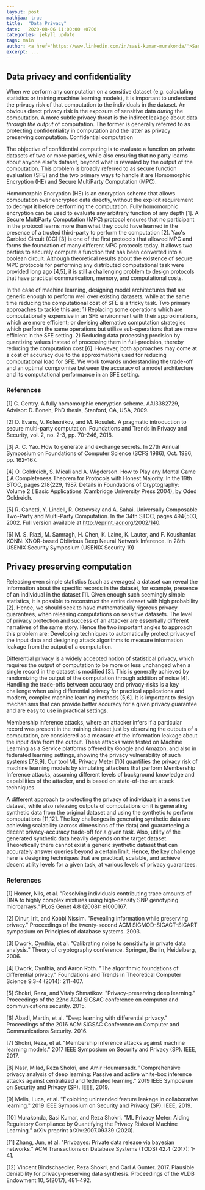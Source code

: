 ```yaml
---
layout: post
mathjax: true
title:  "Data Privacy"
date:   2020-08-06 11:00:00 +0700
categories: jekyll update
tags: main
author: <a href='https://www.linkedin.com/in/sasi-kumar-murakonda/'>Sasi Kumar Murakonda</a> and <a href='https://www.comp.nus.edu.sg/~mstrobel/'>Martin Strobel</a>
excerpt: ...
---
```

## Data privacy and confidentiality

When we perform any computation on a sensitive dataset (e.g. calculating statistics or training machine learning models), it is important to understand the privacy risk of that computation to the individuals in the dataset. An obvious direct privacy risk is the exposure of sensitive data *during* the computation. A more subtle privacy threat is the indirect leakage about data *through the output* of computation. The former is generally referred to as protecting confidentiality in computation and the latter as privacy preserving computation.
Confidential computation

The objective of confidential computing is to evaluate a function on private datasets of two or more parties, while also ensuring that no party learns about anyone else's dataset, beyond what is revealed by the output of the computation. This problem is broadly referred to as secure function evaluation (SFE) and the two primary ways to handle it are Homomorphic Encryption (HE) and  Secure MultiParty Computation (MPC).

Homomorphic Encryption (HE) is an encryption scheme that allows computation over encrypted data directly, without the explicit requirement to decrypt it before performing the computation. Fully homomorphic encryption can be used to evaluate any arbitrary function of any depth [1]. A Secure MultiParty Computation (MPC) protocol ensures that no participant in the protocol learns more than what they could have learned in the presence of a trusted third-party to perform the computation [2]. Yao's Garbled Circuit (GC) [3] is one of the first protocols that allowed MPC and forms the foundation of many different MPC protocols today. It allows two parties to securely compute a function that has been converted into a boolean circuit. Although theoretical results about the existence of secure MPC protocols for performing any distributed computational task were provided long ago [4,5], it is still a challenging problem to design protocols that have practical communication, memory, and computational costs.

In the case of machine learning, designing model architectures that are generic enough to perform well over existing datasets, while at the same time reducing the computational cost of SFE is a tricky task. Two primary approaches to tackle this are: 1) Replacing some operations which are computationally expensive in an SFE environment with their approximations, which are more efficient; or devising alternative computation strategies which perform the same operations but utilize sub-operations that are more efficient in the SFE setting. 2) Reducing data processing precision by quantizing values instead of processing them in full-precision, thereby reducing the computation cost [6]. However, both approaches may come at a cost of accuracy due to the approximations used for reducing computational load for SFE. We work towards understanding the trade-off and an optimal compromise between the accuracy of a model architecture and its computational performance in an SFE setting.


### References

[1] C. Gentry. A fully homomorphic encryption scheme. AAI3382729, Advisor: D. Boneh, PhD thesis, Stanford, CA, USA, 2009.

[2]  D. Evans, V. Kolesnikov, and M. Rosulek. A pragmatic introduction to secure multi-party computation. Foundations and Trends in Privacy and Security, vol. 2, no. 2-3, pp. 70–246, 2018.

[3] A. C. Yao. How to generate and exchange secrets. In 27th Annual Symposium on Foundations of Computer Science (SCFS 1986), Oct. 1986, pp. 162–167.

[4] O. Goldreich, S. Micali and A. Wigderson. How to Play any Mental Game { A Completeness Theorem for Protocols with Honest Majority. In the 19th STOC, pages 218{229, 1987. Details in Foundations of Cryptography: Volume 2 { Basic Applications (Cambridge University Press 2004), by Oded Goldreich.

[5] R. Canetti, Y. Lindell, R. Ostrovsky and A. Sahai. Universally Composable Two-Party and Multi-Party Computation. In the 34th STOC, pages 494{503, 2002. Full version available at http://eprint.iacr.org/2002/140.

[6] M. S. Riazi, M. Samragh, H. Chen, K. Laine, K. Lauter, and F. Koushanfar. XONN: XNOR-based Oblivious Deep Neural Network Inference. In 28th USENIX Security Symposium (USENIX Security 19)

## Privacy preserving computation

Releasing even simple statistics (such as averages) a dataset can reveal the information about the specific records in the dataset, for example, presence of an individual in the dataset [1]. Given enough such seemingly simple statistics, it is possible to reconstruct the entire dataset with high probability [2]. Hence, we should seek to have mathematically rigorous privacy guarantees, when releasing computations on sensitive datasets. The level of privacy protection and success of an attacker are essentially different narratives of the same story. Hence the two important angles to approach this problem are: Developing techniques to automatically protect privacy of the input data and designing attack algorithms to measure information leakage from the output of a computation.

Differential privacy is a widely accepted notion of statistical privacy, which requires the output of computation to be more or less unchanged when a single record in the dataset is modified [3]. This is generally achieved by randomizing the output of the computation through addition of noise [4]. Handling the trade-offs between accuracy and privacy-risks is a key challenge when using differential privacy for practical applications and modern, complex machine learning methods [5,6]. It is important to design mechanisms that can provide better accuracy for a given privacy guarantee and are easy to use in practical settings.

Membership inference attacks, where an attacker infers if a particular record was present in the training dataset just by observing the outputs of a computation, are considered as a measure of the information leakage about the input data from the output. These attacks were tested on Machine Learning as a Service platforms offered by Google and Amazon, and also in federated learning settings, showing the privacy vulnerability of such systems [7,8,9]. Our tool ML Privacy Meter [10] quantifies the privacy risk of machine learning models by simulating attackers that perform Membership Inference attacks, assuming different levels of background knowledge and capabilities of the attacker, and is based on state-of-the-art attack techniques.

A different approach to protecting the privacy of individuals in a sensitive dataset, while also releasing outputs of computations on it is generating synthetic data from the original dataset and using the synthetic to perform computations [11,12]. The key challenges in generating synthetic data are achieving scalability (across dimensions of the data) and guaranteeing a decent privacy-accuracy trade-off for a given task. Also, utility of the generated synthetic data heavily depends on the target dataset. Theoretically there cannot exist a generic synthetic dataset that can accurately answer queries beyond a certain limit. Hence, the key challenge here is designing techniques that are practical, scalable, and achieve decent utility levels for a given task, at various levels of privacy guarantees.

### References

[1] Homer, Nils, et al. "Resolving individuals contributing trace amounts of DNA to highly complex mixtures using high-density SNP genotyping microarrays." PLoS Genet 4.8 (2008): e1000167.

[2] Dinur, Irit, and Kobbi Nissim. "Revealing information while preserving privacy." Proceedings of the twenty-second ACM SIGMOD-SIGACT-SIGART symposium on Principles of database systems. 2003.

[3] Dwork, Cynthia, et al. "Calibrating noise to sensitivity in private data analysis." Theory of cryptography conference. Springer, Berlin, Heidelberg, 2006.

[4] Dwork, Cynthia, and Aaron Roth. "The algorithmic foundations of differential privacy." Foundations and Trends in Theoretical Computer Science 9.3-4 (2014): 211-407.

[5] Shokri, Reza, and Vitaly Shmatikov. "Privacy-preserving deep learning." Proceedings of the 22nd ACM SIGSAC conference on computer and communications security. 2015.

[6] Abadi, Martin, et al. "Deep learning with differential privacy." Proceedings of the 2016 ACM SIGSAC Conference on Computer and Communications Security. 2016.

[7] Shokri, Reza, et al. "Membership inference attacks against machine learning models." 2017 IEEE Symposium on Security and Privacy (SP). IEEE, 2017.

[8] Nasr, Milad, Reza Shokri, and Amir Houmansadr. "Comprehensive privacy analysis of deep learning: Passive and active white-box inference attacks against centralized and federated learning." 2019 IEEE Symposium on Security and Privacy (SP). IEEE, 2019.

[9] Melis, Luca, et al. "Exploiting unintended feature leakage in collaborative learning." 2019 IEEE Symposium on Security and Privacy (SP). IEEE, 2019.

[10] Murakonda, Sasi Kumar, and Reza Shokri. "ML Privacy Meter: Aiding Regulatory Compliance by Quantifying the Privacy Risks of Machine Learning." arXiv preprint arXiv:2007.09339 (2020).

[11] Zhang, Jun, et al. "Privbayes: Private data release via bayesian networks." ACM Transactions on Database Systems (TODS) 42.4 (2017): 1-41.

[12] Vincent Bindschaedler, Reza Shokri, and Carl A Gunter. 2017. Plausible deniability for privacy-preserving data synthesis. Proceedings of the VLDB Endowment 10, 5(2017), 481–492.
